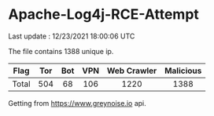 
# Apache-Log4j-RCE-Attempt

Last update : 12/23/2021 18:00:06 UTC

The file contains 1388 unique ip.

| Flag | Tor | Bot | VPN | Web Crawler | Malicious |
| :-:  | :-: | :-: | :-: | :-:         | :-:       |
| Total| 504  | 68  | 106  | 1220          | 1388        |

Getting from https://www.greynoise.io api.